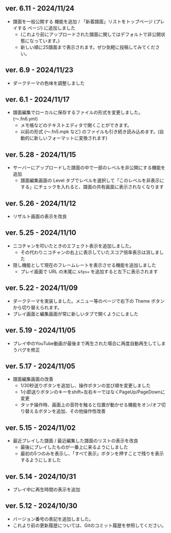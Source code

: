 ## ver. 6.11 - 2024/11/24

* 譜面を一般公開する 機能を追加 / 「新着譜面」リストをトップページ (プレイする ページ) に追加しました
  * (これより前にアップロードされた譜面に関してはデフォルトで非公開状態になっています。)
  * 新しい順に25譜面まで表示されます。ぜひ気軽に投稿してみてください。

## ver. 6.9 - 2024/11/23

* ダークテーマの色味を調整しました

## ver. 6.1 - 2024/11/17

* 譜面編集でローカルに保存するファイルの形式を変更しました。(〜.fn6.yml)
  * メモ帳などのテキストエディタで開くことができます。
  * 以前の形式 (〜.fn5.mpk など) のファイルも引き続き読み込めます。(自動的に新しいフォーマットに変換されます)

## ver. 5.28 - 2024/11/15

* サーバーにアップロードした譜面の中で一部のレベルを非公開にする機能を追加
  * 譜面編集画面の Level タブでレベルを選択して「このレベルを非表示にする」にチェックを入れると、譜面の共有画面に表示されなくなります

## ver. 5.26 - 2024/11/12

* リザルト画面の表示を改良

## ver. 5.25 - 2024/11/10

* ニコチャンを叩いたときのエフェクト表示を追加しました。
  * その代わりニコチャンの右上に表示していたスコア倍率表示は消しました
* 隠し機能として現在のフレームレートを表示させる機能を追加しました
  * プレイ画面で URL の末尾に `&fps=` を追加すると左下に表示されます

## ver. 5.22 - 2024/11/09

* ダークテーマを実装しました。メニュー等のページで右下の Theme ボタンから切り替えられます。
* プレイ画面と編集画面が常に新しいタブで開くようにしました

## ver. 5.19 - 2024/11/05

* プレイ中のYouTube動画が最後まで再生された場合に再度自動再生してしまうバグを修正

## ver. 5.17 - 2024/11/05

* 譜面編集画面の改善
  * 1/30秒送りボタンを追加し、操作ボタンの並び順を変更しました
  * 1小節送りボタンのキーをshift+左右キーではなくPageUp/PageDownに変更
  * タッチ操作時、画面上の音符を触ると位置が動かせる機能をオン/オフ切り替えるボタンを追加、その他操作性改善

## ver. 5.15 - 2024/11/02

* 最近プレイした譜面 / 最近編集した譜面のリストの表示を改良
  * 最後にプレイしたものが一番上に来るようにしました
  * 最初の5つのみを表示し、「すべて表示」ボタンを押すことで残りを表示するようにしました

## ver. 5.14 - 2024/10/31

* プレイ中に再生時間の表示を追加

## ver. 5.12 - 2024/10/30

* バージョン番号の表記を追加しました。
* これより前の更新履歴については、Gitのコミット履歴を参照してください。
